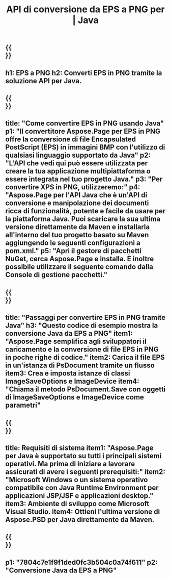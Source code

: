 ﻿---
translation: true
template: /_templates/_conversion-child-java.md
title: API di conversione da EPS a PNG per | Java
url: /java/conversion/eps-to-png/
description: Esempio di codice di conversione Java per il formato EPS in file PNG. Utilizzare questo codice di esempio per convertire EPS in PNG all'interno di qualsiasi applicazione basata su Java Web o Desktop.
informat: EPS
outformat: PNG
otherformats: XPS PS
---

{{<section banner>}}
---
h1: EPS a PNG
h2: Converti EPS in PNG tramite la soluzione API per Java.
---

{{<section overview>}}
---
title: "Come convertire EPS in PNG usando Java"
p1: "Il convertitore Aspose.Page per EPS in PNG offre la conversione di file Encapsulated PostScript (EPS) in immagini BMP con l'utilizzo di qualsiasi linguaggio supportato da Java"
p2: "L'API che vedi qui può essere utilizzata per creare la tua applicazione multipiattaforma o essere integrata nel tuo progetto Java."
p3: "Per convertire XPS in PNG, utilizzeremo:"
p4: "Aspose.Page per l'API Java che è un'API di conversione e manipolazione dei documenti ricca di funzionalità, potente e facile da usare per la piattaforma Java. Puoi scaricare la sua ultima versione direttamente da Maven e installarla all'interno del tuo progetto basato su Maven aggiungendo le seguenti configurazioni a pom.xml."
p5: "Apri il gestore di pacchetti NuGet, cerca Aspose.Page e installa. È inoltre possibile utilizzare il seguente comando dalla Console di gestione pacchetti."
---

{{<section feature1>}}
---
title: "Passaggi per convertire EPS in PNG tramite Java"
h3: "Questo codice di esempio mostra la conversione Java da EPS a PNG"
item1: "Aspose.Page semplifica agli sviluppatori il caricamento e la conversione di file EPS in PNG in poche righe di codice."
item2: Carica il file EPS in un'istanza di PsDocument tramite un flusso
item3: Crea e imposta istanze di classi ImageSaveOptions e ImageDevice
item4: "Chiama il metodo PsDocument.Save con oggetti di ImageSaveOptions e ImageDevice come parametri"
---

{{<section feature2>}}
---
title: Requisiti di sistema
item1: "Aspose.Page per Java è supportato su tutti i principali sistemi operativi. Ma prima di iniziare a lavorare assicurati di avere i seguenti prerequisiti:"
item2: "Microsoft Windows o un sistema operativo compatibile con Java Runtime Environment per applicazioni JSP/JSF e applicazioni desktop."
item3: Ambiente di sviluppo come Microsoft Visual Studio.
item4: Ottieni l'ultima versione di Aspose.PSD per Java direttamente da Maven.
---

{{<section gist>}}
---
p1: "7804c7e1f9f1ded0fc3b504c0a74f611"
p2: "Conversione Java da EPS a PNG"
---
